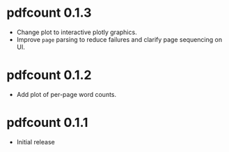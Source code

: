# pdfcount 0.1.3

* Change plot to interactive plotly graphics.
* Improve `page` parsing to reduce failures and clarify page sequencing on UI.

# pdfcount 0.1.2

* Add plot of per-page word counts.

# pdfcount 0.1.1

* Initial release

